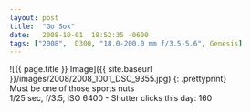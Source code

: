 ```yaml
---
layout: post
title:  "Go Sox"
date:   2008-10-01  18:52:35 -0600
tags: ["2008",  D300, "18.0-200.0 mm f/3.5-5.6", Genesis]
---
```

![{{ page.title }} Image]({{ site.baseurl }}/images/2008/2008_1001_DSC_9355.jpg)
{: .prettyprint}  
Must be one of those sports nuts  
1/25 sec, f/3.5, ISO 6400 - Shutter clicks this day: 160